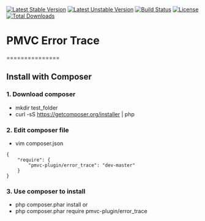 [![Latest Stable Version](https://poser.pugx.org/pmvc-plugin/error_trace/v/stable)](https://packagist.org/packages/pmvc-plugin/error_trace) 
[![Latest Unstable Version](https://poser.pugx.org/pmvc-plugin/error_trace/v/unstable)](https://packagist.org/packages/pmvc-plugin/error_trace) 
[![Build Status](https://travis-ci.org/pmvc-plugin/error_trace.svg?branch=master)](https://travis-ci.org/pmvc-plugin/error_trace)
[![License](https://poser.pugx.org/pmvc-plugin/error_trace/license)](https://packagist.org/packages/pmvc-plugin/error_trace)
[![Total Downloads](https://poser.pugx.org/pmvc-plugin/error_trace/downloads)](https://packagist.org/packages/pmvc-plugin/error_trace) 

# PMVC Error Trace 
===============

## Install with Composer
### 1. Download composer
   * mkdir test_folder
   * curl -sS https://getcomposer.org/installer | php

### 2. Edit composer file
   * vim composer.json
```
{
    "require": {
        "pmvc-plugin/error_trace": "dev-master"
    }
}
```
### 3. Use composer to install
   * php composer.phar install
or 
   * php composer.phar require pmvc-plugin/error_trace

